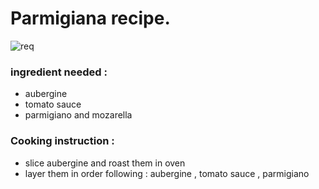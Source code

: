 # Parmigiana recipe.

![req](/home/dci-student/new_recipes/req.jpg)

 ### ingredient needed :
  - aubergine
  - tomato sauce
  - parmigiano and mozarella


  ### Cooking instruction :

  - slice aubergine and roast them in oven
  - layer them in order following :  aubergine , tomato sauce , parmigiano
